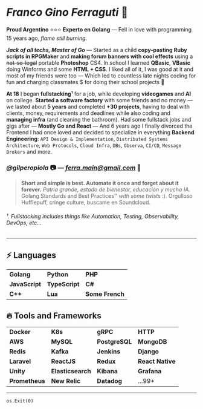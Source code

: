 # _Franco Gino Ferraguti_ 🔰

**Proud Argentino** ⭐️⭐️⭐️ **Experto en Golang** — Fell in love with programming 15 years ago, *flame still burning*. 

***Jack of all techs, Master of Go*** — Started as a child **copy-pasting Ruby scripts in RPGMaker** and **making forum banners with cool effects** using a ~~not-so-legal~~ portable **Photoshop** CS4. In school I learned **QBasic**, **VBasic** doing Winforms and some **HTML + CSS**. I liked all of it, I was good at it and most of my friends were too — Which led to countless late nights coding for fun and charging classmates $ for doing their school projects 🤫 

**At 18** I began **fullstacking¹** for a job, while developing **videogames** and **AI** on college. **Started a software factory** with some friends and no money — we lasted about **5 years** and completed **+30 projects**, having to deal with clients, money, requirements and deadlines while also coding and **managing infra** (and cleaning the bathroom). Had some fullstack jobs and gigs after — **Mostly Go and React** — And 6 years ago I finally divorced the Frontend I had once loved and decided to specialize in everything **Backend Engineering**: `API Design & Implementation`, `Distributed Systems Architecture`, `Web Protocols`, `Cloud Infra`, `DBs`, `Observa`, `CI/CD`, `Message Brokers` and more. 

### *@gilperopiola* 📷 — *ferra.main@gmail.com* 📨


> **Short and simple is best. Automate it once and forget about it forever.** *Patria grande, estado de bienestar, educación y mucha IA.* Golang Standards and Best Practices™️ _with some twists_ :). Orgulloso Hufflepuff, cringe culture, buscame en Soundcloud.

###### ¹. Fullstacking includes things like Automation, Testing, Observability, DevOps, etc...

---
## ⚡ **Languages**

|                       |               |                     |
|-----------------------|---------------|---------------------|
| **Golang**            | **Python**    | **PHP**             |
| **JavaScript**        | **TypeScript**| **C#**              |
| **C++**               | **Lua**       | **Some French**     |

## 🔥 **Tools and Frameworks**
|                       |                    |                 |                   |
|-----------------------|--------------------|-----------------|-------------------|
| **Docker**            | **K8s**            | **gRPC**        | **HTTP**          |
| **AWS**               | **MySQL**          | **PostgreSQL**  | **MongoDB**       |
| **Redis**             | **Kafka**          | **Jenkins**     | **Django**        |
| **Laravel**           | **ReactJS**        | **Redux**       | **React Native**  |
| **Unity**             | **Elasticsearch**  | **Kibana**      | **Grafana**       |
| **Prometheus**        | **New Relic**      | **Datadog**     | ...99+            |

---

```
os.Exit(0)
```
